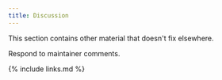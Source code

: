 ```yaml
---
title: Discussion
---
```

This section contains other material that doesn't fix elsewhere.

Respond to maintainer comments.

{% include links.md %}
